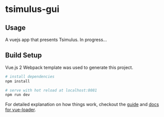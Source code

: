 # tsimulus-gui

## Usage

A vuejs app that presents Tsimulus. In progress...

## Build Setup

Vue.js 2 Webpack template was used to generate this project.

``` bash
# install dependencies
npm install

# serve with hot reload at localhost:8081
npm run dev
```

For detailed explanation on how things work, checkout the [guide](http://vuejs-templates.github.io/webpack/) and [docs for vue-loader](http://vuejs.github.io/vue-loader).
